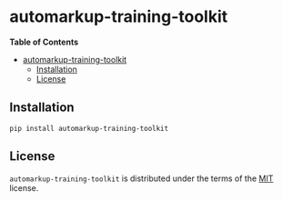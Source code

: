 # automarkup-training-toolkit


**Table of Contents**

- [automarkup-training-toolkit](#automarkup-training-toolkit)
  - [Installation](#installation)
  - [License](#license)

## Installation

```console
pip install automarkup-training-toolkit
```

## License

`automarkup-training-toolkit` is distributed under the terms of the [MIT](https://spdx.org/licenses/MIT.html) license.
